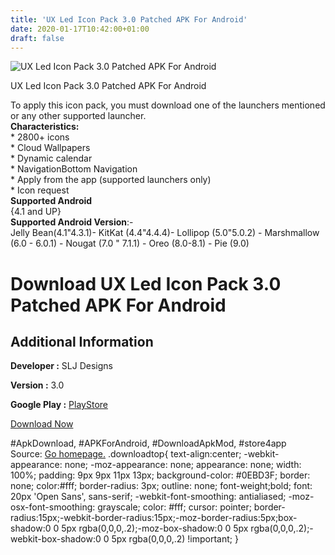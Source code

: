 ```yaml
---
title: 'UX Led Icon Pack 3.0 Patched APK For Android'
date: 2020-01-17T10:42:00+01:00
draft: false
---
```


![UX Led Icon Pack 3.0 Patched APK For Android](https://i0.wp.com/apkhome.net/wp-content/uploads/2020/01/UX-Led-Icon-Pack-3.0-Patched.png "UX Led Icon Pack 3.0 Patched APK For Android")

  

UX Led Icon Pack 3.0 Patched APK For Android

To apply this icon pack, you must download one of the launchers mentioned or any other supported launcher.  
**Characteristics:**  
\* 2800+ icons  
\* Cloud Wallpapers  
\* Dynamic calendar  
\* NavigationBottom Navigation  
\* Apply from the app (supported launchers only)  
\* Icon request  
**Supported Android**  
{4.1 and UP}  
**Supported Android Version**:-  
Jelly Bean(4.1"4.3.1)- KitKat (4.4"4.4.4)- Lollipop (5.0"5.0.2) - Marshmallow (6.0 - 6.0.1) - Nougat (7.0 " 7.1.1) - Oreo (8.0-8.1) - Pie (9.0)

Download UX Led Icon Pack 3.0 Patched APK For Android
=====================================================

Additional Information
----------------------

**Developer :** SLJ Designs

**Version :** 3.0

**Google Play :** [PlayStore](https://play.google.com/store/apps/details?id=skr.susanta.uxled)

  

[Download Now](https://store4app.co/post/ux-led-icon-pack-3-0-patched-apk-for-android_1579172813)

  
#ApkDownload, #APKForAndroid, #DownloadApkMod, #store4app  
Source: [Go homepage.](https://store4app.co/post/ux-led-icon-pack-3-0-patched-apk-for-android_1579172813) .downloadtop{ text-align:center; -webkit-appearance: none; -moz-appearance: none; appearance: none; width: 100%; padding: 9px 9px 11px 13px; background-color: #0EBD3F; border: none; color:#fff; border-radius: 3px; outline: none; font-weight;bold; font: 20px 'Open Sans', sans-serif; -webkit-font-smoothing: antialiased; -moz-osx-font-smoothing: grayscale; color: #fff; cursor: pointer; border-radius:15px;-webkit-border-radius:15px;-moz-border-radius:5px;box-shadow:0 0 5px rgba(0,0,0,.2);-moz-box-shadow:0 0 5px rgba(0,0,0,.2);-webkit-box-shadow:0 0 5px rgba(0,0,0,.2) !important; }